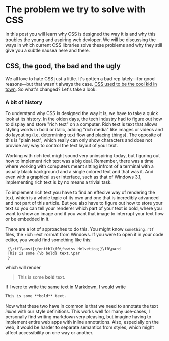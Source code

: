 # The problem we try to solve with CSS

In this post you will learn why CSS is designed the way it is and why this troubles the young and aspiring web devloper. We will be discussing the ways in which current CSS libraries solve these problems and why they still give you a subtle nausea here and there.

## CSS, the good, the bad and the ugly

We all love to hate CSS just a little. It's gotten a bad rep lately—for good reasons—but that wasn't always the case. [CSS used to be the cool kid in town](http://www.csszengarden.com/). So what's changed? Let's take a look.

### A bit of history

To understand why CSS is designed the way it is, we have to take a quick look at its history. In the olden days, the tech industry had to figure out how to display and store "rich text" on a computer. Rich text is text that allows styling words in bold or italic, adding "rich media" like images or videos and do layouting (i.e. determining text flow and placing things). The opposite of this is "plain text", which really can only show characters and does not provide any way to control the text layout of your text.

Working with rich text might sound very uninspiring today, but figuring out how to implement rich text was a big deal. Remember, there was a time where working with computers meant sitting infront of a terminal with a usually black background and a single colored text and that was it. And even with a graphical user interface, such as that of Windows 3.1, implementing rich text is by no means a trivial task.

To implement rich text you have to find an effecive way of rendering the text, which is a whole topic of its own and one that is incredibly advanced and not part of this article. But you also have to figure out how to store your text so you can tell your renderer which part of your text is bold, where you want to show an image and if you want that image to interrupt your text flow or be embedded in it.

There are a lot of approaches to do this. You might know `something.rtf` files, the `r`ich `t`ext `f`ormat from Windows. If you were to open it in your code editor, you would find something like this:

```rtf
 {\rtf1\ansi{\fonttbl\f0\fswiss Helvetica;}\f0\pard
 This is some {\b bold} text.\par
 }
```

which will render

> This is some **bold** text.

If I were to write the same text in Markdown, I would write

```markdown
This is some **bold** text.
```

Now what these two have in common is that we need to annotate the text _inline_ with our style definitions. This works well for many use-cases, I personally find writing markdown very pleasing, but imagine having to implement entire web apps with inline annotations. Also, especially on the web, it would be harder to separate semantics from styles, which might affect accessibility on one way or another.
